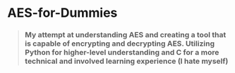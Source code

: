 # AES-for-Dummies
> ### My attempt at understanding AES and creating a tool that is capable of encrypting and decrypting AES. Utilizing Python for higher-level understanding and C for a more technical and involved learning experience (I hate myself)